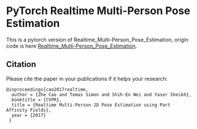 # PyTorch Realtime Multi-Person Pose Estimation 

This is a pytorch version of Realtime_Multi-Person_Pose_Estimation, origin code is here [Realtime_Multi-Person_Pose_Estimation](https://github.com/ZheC/Realtime_Multi-Person_Pose_Estimation).

## Citation

Please cite the paper in your publications if it helps your research:

    
```
@inproceedings{cao2017realtime,
  author = {Zhe Cao and Tomas Simon and Shih-En Wei and Yaser Sheikh},
  booktitle = {CVPR},
  title = {Realtime Multi-Person 2D Pose Estimation using Part Affinity Fields},
  year = {2017}
 }
```
